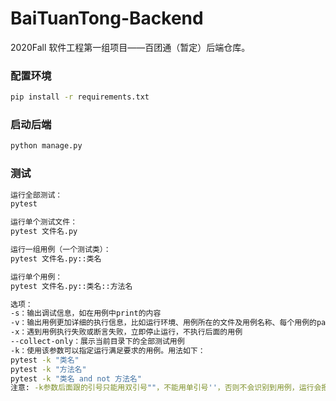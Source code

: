 # BaiTuanTong-Backend
2020Fall 软件工程第一组项目——百团通（暂定）后端仓库。

### 配置环境
```bash
pip install -r requirements.txt
```

### 启动后端
```bash
python manage.py
```

### 测试
```bash
运行全部测试：
pytest

运行单个测试文件：
pytest 文件名.py

运行一组用例（一个测试类）：
pytest 文件名.py::类名

运行单个用例：
pytest 文件名.py::类名::方法名

选项：
-s：输出调试信息，如在用例中print的内容
-v：输出用例更加详细的执行信息，比如运行环境、用例所在的文件及用例名称、每个用例的pass or fail等
-x：遇到用例执行失败或断言失败，立即停止运行，不执行后面的用例
--collect-only：展示当前目录下的全部测试用例
-k：使用该参数可以指定运行满足要求的用例。用法如下：
pytest -k "类名"
pytest -k "方法名"
pytest -k "类名 and not 方法名"
注意: -k参数后面跟的引号只能用双引号""，不能用单引号''，否则不会识别到用例，运行会报错
```